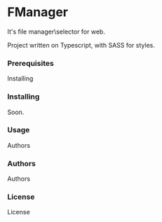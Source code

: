 # FManager

It's file manager\selector for web. 

Project written on Typescript, with SASS for styles.

### Prerequisites

Installing

### Installing

Soon.

### Usage

Authors

### Authors

Authors

### License

License
